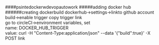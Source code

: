 ####psintedockerwdevopautowork
#####adding docker hub
######creating dockerbuild
dockerhub->settings->linkto github account  
build->enable trigger  copy trigger link  
go to circleCI->environment variables, set  
name: DOCKER_HUB_TRIGGER  
value: curl -H "Content-Type:application/json" --data '{"build":true}' -X POST link
